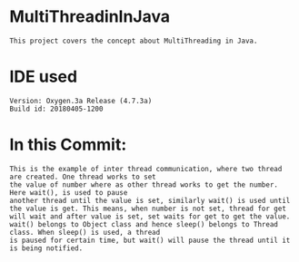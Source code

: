 # MultiThreadinInJava
	This project covers the concept about MultiThreading in Java.

# IDE used 
	Version: Oxygen.3a Release (4.7.3a)
	Build id: 20180405-1200

# In this Commit: 
	This is the example of inter thread communication, where two thread are created. One thread works to set
	the value of number where as other thread works to get the number. Here wait(), is used to pause 
	another thread until the value is set, similarly wait() is used until the value is get. This means, when number is not set, thread for get will wait and after value is set, set waits for get to get the value.  
	wait() belongs to Object class and hence sleep() belongs to Thread class. When sleep() is used, a thread 
	is paused for certain time, but wait() will pause the thread until it is being notified. 